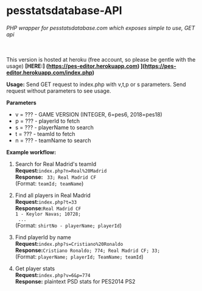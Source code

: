 # pesstatsdatabase-API
###### PHP wrapper for pesstatsdatabase.com which exposes simple to use, GET api
\
This version is hosted at heroku (free account, so please be gentle with the usage)
**[HERE:] (https://pes-editor.herokuapp.com) ](https://pes-editor.herokuapp.com/index.php)**

__Usage:__
Send GET request to index.php with v,t,p or s parameters. Send request without parameters to see usage.

__Parameters__
 * v = ??? - GAME VERSION (INTEGER, 6=pes6, 2018=pes18)
 * p = ??? - playerId to fetch 
 * s = ??? - playerName to search
 * t = ??? - teamId to fetch
 * n = ??? - teamName to search

__Example workflow:__
1) Search for Real Madrid's teamId  
__Request:__` index.php?n=Real%20Madrid `  
__Response:__ ` 33; Real Madrid CF`  
(Format: `teamId; teamName`)  

2) Find all players in Real Madrid  
__Request:__` index.php?t=33 `  
__Response:__` Real Madrid CF `  
`1 - Keylor Navas; 10728; `  
` ...`  
(Format: `shirtNo - playerName; playerId`)  

3) Find playerId by name  
__Request:__`index.php?s=Cristiano%20Ronaldo`  
__Response:__` Cristiano Ronaldo; 774; Real Madrid CF; 33; `  
(Format: `playerName; playerId; TeamName; teamId`)  

4) Get player stats  
__Request:__`index.php?v=6&p=774`  
__Response:__ plaintext PSD stats for PES2014 PS2 

